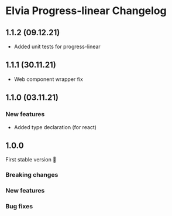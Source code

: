 # Elvia Progress-linear Changelog

## 1.1.2 (09.12.21)

- Added unit tests for progress-linear

## 1.1.1 (30.11.21)

- Web component wrapper fix

## 1.1.0 (03.11.21)

### New features

- Added type declaration (for react)

## 1.0.0

First stable version :tada:

### Breaking changes

### New features

### Bug fixes

